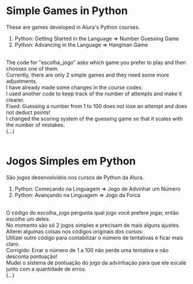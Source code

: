 # Simple Games in Python
These are games developed in Alura's Python courses.<br/>
1. Python: Getting Started in the Language => Number Guessing Game<br/>
2. Python: Advancing in the Language => Hangman Game<br/>
<br/>
The code for "escolha_jogo" asks which game you prefer to play and then chooses one of them.<br/>
Currently, there are only 2 simple games and they need some more adjustments.<br/>
I have already made some changes in the course codes:<br/>
I used another code to keep track of the number of attempts and make it clearer.<br/>
Fixed: Guessing a number from 1 to 100 does not lose an attempt and does not deduct points!<br/>
I changed the scoring system of the guessing game so that it scales with the number of mistakes.<br/>
(...)<br/>
<br/>

# Jogos Simples em Python
São jogos desenvolvidos nos cursos de Python da Alura.<br/>
1. Python: Começando na Linguagem => Jogo de Advinhar um Número <br/>
2. Python: Avançando na Linguagem => Jogo da Forca <br/>
<br/>
O código do escolha_jogo pergunta qual jogo você prefere jogar, então escolhe um deles.<br/>
No momento são só 2 jogos simples e precisam de mais alguns ajustes.<br/>
Alterei algumas coisas nos códigos originais dos cursos:<br/> 
Utilizei outro código para contabilizar o número de tentativas e ficar mais claro.<br/>
Corrigido: Errar o número de 1 a 100 não perde uma tentativa e não desconta pontuação!<br/>
Mudei o sistema de pontuação do jogo da advinhação para que ele escale junto com a quantidade de erros.<br/>
(...)<br/>
